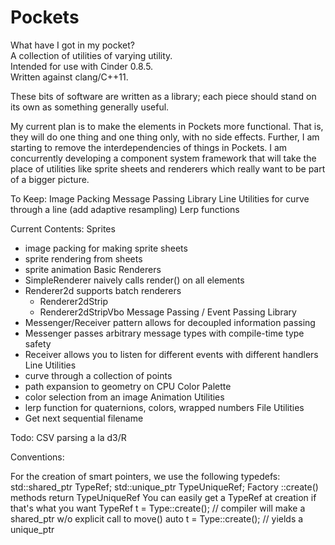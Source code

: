 # Pockets

What have I got in my pocket?  
A collection of utilities of varying utility.  
Intended for use with Cinder 0.8.5.  
Written against clang/C++11.  

These bits of software are written as a library; each piece should stand
on its own as something generally useful.

My current plan is to make the elements in Pockets more functional.
That is, they will do one thing and one thing only, with no side effects.
Further, I am starting to remove the interdependencies of things in Pockets.
I am concurrently developing a component system framework that will take
the place of utilities like sprite sheets and renderers which really want to
be part of a bigger picture.

To Keep:
Image Packing
Message Passing Library
Line Utilities for curve through a line (add adaptive resampling)
Lerp functions

Current Contents:
Sprites
- image packing for making sprite sheets
- sprite rendering from sheets
- sprite animation
Basic Renderers
- SimpleRenderer naively calls render() on all elements
- Renderer2d supports batch renderers
	- Renderer2dStrip
	- Renderer2dStripVbo
Message Passing / Event Passing Library
- Messenger/Receiver pattern allows for decoupled information passing
- Messenger<T> passes arbitrary message types with compile-time type safety
- Receiver<T> allows you to listen for different events with different handlers
Line Utilities
- curve through a collection of points
- path expansion to geometry on CPU
Color Palette
- color selection from an image
Animation Utilities
- lerp function for quaternions, colors, wrapped numbers
File Utilities
- Get next sequential filename

Todo:
CSV parsing a la d3/R

Conventions:

For the creation of smart pointers, we use the following typedefs:  
    std::shared_ptr<class Type>	TypeRef;
    std::unique_ptr<class Type> TypeUniqueRef;
Factory ::create() methods return TypeUniqueRef
You can easily get a TypeRef at creation if that's what you want
TypeRef t = Type::create(); // compiler will make a shared_ptr w/o explicit call to move()
auto t = Type::create(); // yields a unique_ptr
